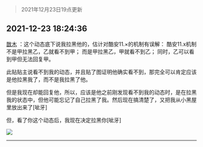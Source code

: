 > 2021年12月23日19点更新
<link rel="stylesheet" href="https://cdn.jsdelivr.net/gh/taotie6/sampleJSON@main/css/photo_show.css">
<meta name="referrer" content="no-referrer" />


 ## 2021-12-23 18:24:36 

 [㪚木](https://www.coolapk.com/feed/32317608?shareKey=MTZmMDA5NGU5ZTUwNjFjNDU1ZTQ~) ：这个动态底下说我拉黑他的，估计对酷安11.×的机制有误解：
酷安11.x机制不是甲拉黑乙，乙就看不到甲；
而是甲拉黑乙，甲就看不到乙；
同时，乙可以看到甲但无法回复甲。

此贴贴主说看不到我的动态，并且贴了图证明他确实看不到，那完全可以肯定应该是他拉黑我了，而不是我拉黑了他。<!--break-->

但是我现在却能回复他，所以，应该是他之前刚发现看不到我的动态时，是在拉黑我的状态中，但他可能忘记了自己拉黑了我。然后现在搞清楚了，又把我从小黑屋里放出来了[呲牙]

但，看了你这个动态后，我现在决定拉黑你[呲牙] 

<div class="album">
<img class="img-item" src="http://image.coolapk.com/feed/2021/1223/18/1081091_a0f6a1fa_5075_5854_919@1080x1162.png" />
</div>

 ------- 


